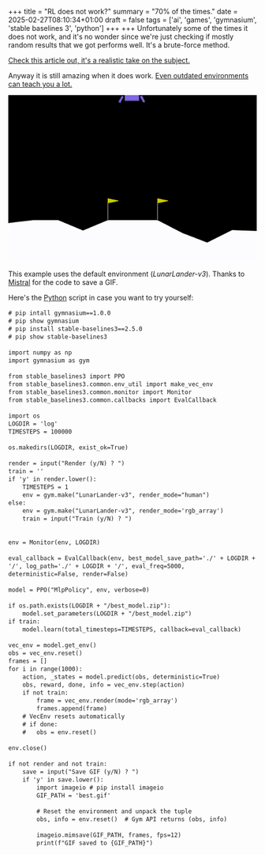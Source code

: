 +++
title = "RL does not work?"
summary = "70% of the times."
date = 2025-02-27T08:10:34+01:00
draft = false
tags = ['ai', 'games', 'gymnasium', 'stable baselines 3', 'python']
+++
+++
Unfortunately some of the times it does not work, and it's no wonder since we're just checking if mostly random results that we got performs well. It's a brute-force method.

[Check this article out, it's a realistic take on the subject.](https://www.alexirpan.com/2018/02/14/rl-hard.html)

Anyway it is still amazing when it does work. [Even outdated environments can teach you a lot.](https://towardsdatascience.com/how-to-train-an-ai-to-play-any-game-f1489f3bc5c/)

![A mostly working example.](best2.gif)

This example uses the default environment (*LunarLander-v3*). Thanks to [Mistral](https://chat.mistral.ai/chat) for the code to save a GIF.

Here's the [Python](https://www.python.org/) script in case you want to try yourself:

```
# pip intall gymnasium==1.0.0
# pip show gymnasium
# pip install stable-baselines3==2.5.0
# pip show stable-baselines3

import numpy as np
import gymnasium as gym

from stable_baselines3 import PPO
from stable_baselines3.common.env_util import make_vec_env
from stable_baselines3.common.monitor import Monitor
from stable_baselines3.common.callbacks import EvalCallback

import os
LOGDIR = 'log'
TIMESTEPS = 100000

os.makedirs(LOGDIR, exist_ok=True)

render = input("Render (y/N) ? ")
train = ''
if 'y' in render.lower():
    TIMESTEPS = 1
    env = gym.make("LunarLander-v3", render_mode="human")
else:
    env = gym.make("LunarLander-v3", render_mode='rgb_array')
    train = input("Train (y/N) ? ")
    
                             
env = Monitor(env, LOGDIR)

eval_callback = EvalCallback(env, best_model_save_path='./' + LOGDIR + '/', log_path='./' + LOGDIR + '/', eval_freq=5000, deterministic=False, render=False)

model = PPO("MlpPolicy", env, verbose=0)

if os.path.exists(LOGDIR + "/best_model.zip"):
    model.set_parameters(LOGDIR + "/best_model.zip")
if train:
    model.learn(total_timesteps=TIMESTEPS, callback=eval_callback)

vec_env = model.get_env()
obs = vec_env.reset()
frames = []
for i in range(1000):
    action, _states = model.predict(obs, deterministic=True)
    obs, reward, done, info = vec_env.step(action)
    if not train:
        frame = vec_env.render(mode='rgb_array')
        frames.append(frame)
    # VecEnv resets automatically
    # if done:
    #   obs = env.reset()

env.close()

if not render and not train:
    save = input("Save GIF (y/N) ? ")
    if 'y' in save.lower():
        import imageio # pip install imageio
        GIF_PATH = 'best.gif'
        
        # Reset the environment and unpack the tuple
        obs, info = env.reset()  # Gym API returns (obs, info)
    
        imageio.mimsave(GIF_PATH, frames, fps=12)
        print(f"GIF saved to {GIF_PATH}")
```
